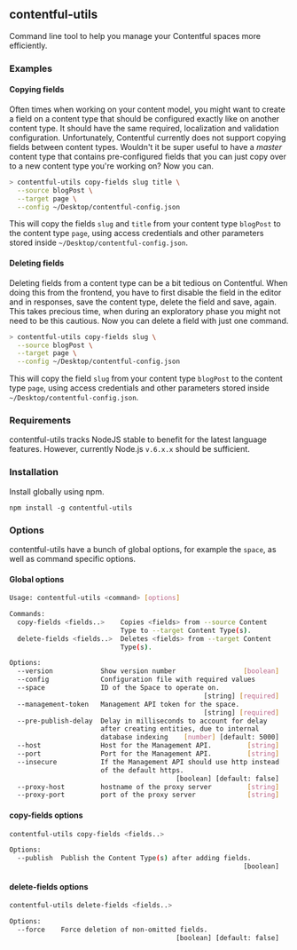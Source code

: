 ## contentful-utils

Command line tool to help you manage your Contentful spaces more efficiently.

### Examples

#### Copying fields

Often times when working on your content model, you might want to create a field on a content type that should be configured exactly like on another content type. It should have the same required, localization and validation configuration. Unfortunately, Contentful currently does not support copying fields between content types. Wouldn't it be super useful to have a *master* content type that contains pre-configured fields that you can just copy over to a new content type you're working on? Now you can.

```bash
> contentful-utils copy-fields slug title \
  --source blogPost \
  --target page \
  --config ~/Desktop/contentful-config.json
```

This will copy the fields `slug` and `title` from your content type `blogPost` to the content type `page`, using access credentials and other parameters stored inside `~/Desktop/contentful-config.json`.

#### Deleting fields

Deleting fields from a content type can be a bit tedious on Contentful. When doing this from the frontend, you have to first disable the field in the editor and in responses, save the content type, delete the field and save, again. This takes precious time, when during an exploratory phase you might not need to be this cautious. Now you can delete a field with just one command.

```bash
> contentful-utils copy-fields slug \
  --source blogPost \
  --target page \
  --config ~/Desktop/contentful-config.json
```

This will copy the field `slug` from your content type `blogPost` to the content type `page`, using access credentials and other parameters stored inside `~/Desktop/contentful-config.json`.

### Requirements

contentful-utils tracks NodeJS stable to benefit for the latest language features. However, currently Node.js `v.6.x.x` should be sufficient.

### Installation

Install globally using npm.

```npm install -g contentful-utils```

### Options

contentful-utils have a bunch of global options, for example the `space`, as well as command specific options.

#### Global options

```bash
Usage: contentful-utils <command> [options]

Commands:
  copy-fields <fields..>    Copies <fields> from --source Content
                            Type to --target Content Type(s).
  delete-fields <fields..>  Deletes <fields> from --target Content
                            Type(s).

Options:
  --version            Show version number                 [boolean]
  --config             Configuration file with required values
  --space              ID of the Space to operate on.
                                                 [string] [required]
  --management-token   Management API token for the space.
                                                 [string] [required]
  --pre-publish-delay  Delay in milliseconds to account for delay
                       after creating entities, due to internal
                       database indexing    [number] [default: 5000]
  --host               Host for the Management API.         [string]
  --port               Port for the Management API.         [string]
  --insecure           If the Management API should use http instead
                       of the default https.
                                          [boolean] [default: false]
  --proxy-host         hostname of the proxy server         [string]
  --proxy-port         port of the proxy server             [string]
```



#### copy-fields options

```bash
contentful-utils copy-fields <fields..>

Options:
  --publish  Publish the Content Type(s) after adding fields.
                                                           [boolean]
```



#### delete-fields options

```bash
contentful-utils delete-fields <fields..>

Options:
  --force    Force deletion of non-omitted fields.
                                          [boolean] [default: false]
```

